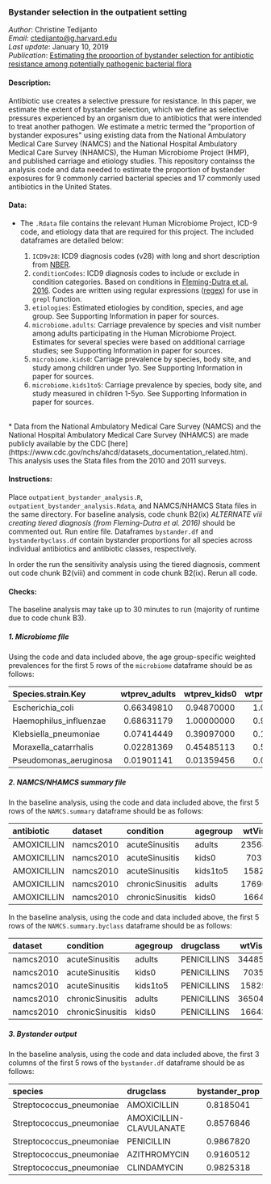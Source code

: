 ### Bystander selection in the outpatient setting
*Author*: Christine Tedijanto  
*Email*: ctedijanto@g.harvard.edu  
*Last update*: January 10, 2019  
*Publication*: [Estimating the proportion of bystander selection for antibiotic resistance among potentially pathogenic bacterial flora](https://www.pnas.org/lookup/doi/10.1073/pnas.1810840115)

#### Description:
Antibiotic use creates a selective pressure for resistance. In this paper, we estimate the extent of bystander selection, which we define as selective pressures experienced by an organism due to antibiotics that were intended to treat another pathogen. We estimate a metric termed the "proportion of bystander exposures" using existing data from the National Ambulatory Medical Care Survey (NAMCS) and the National Hospital Ambulatory Medical Care Survey (NHAMCS), the Human Microbiome Project (HMP), and published carriage and etiology studies. This repository containss the analysis code and data needed to estimate the proportion of bystander exposures for 9 commonly carried bacterial species and 17 commonly used antibiotics in the United States.

#### Data:
* The `.Rdata` file contains the relevant Human Microbiome Project, ICD-9 code, and etiology data that are required for this project. The included dataframes are detailed below:  

    1. `ICD9v28`: ICD9 diagnosis codes (v28) with long and short description from [NBER](http://www.nber.org/data/icd-9-cm-diagnosis-and-procedure-codes-and-titles.html).
    2. `conditionCodes`: ICD9 diagnosis codes to include or exclude in condition categories. Based on conditions in [Fleming-Dutra et al. 2016](https://jamanetwork.com/journals/jama/fullarticle/2518263). Codes are written using regular expressions ([regex](https://medium.com/factory-mind/regex-tutorial-a-simple-cheatsheet-by-examples-649dc1c3f285)) for use in `grepl` function.
    3. `etiologies`: Estimated etiologies by condition, species, and age group. See Supporting Information in paper for sources.
    4. `microbiome.adults`: Carriage prevalence by species and visit number among adults participating in the Human Microbiome Project. Estimates for several species were based on additional carriage studies; see Supporting Information in paper for sources.
    5. `microbiome.kids0`: Carriage prevalence by species, body site, and study among children under 1yo. See Supporting Information in paper for sources.
    6. `microbiome.kids1to5`: Carriage prevalence by species, body site, and study measured in children 1-5yo. See Supporting Information in paper for sources.  
<br>
* Data from the National Ambulatory Medical Care Survey (NAMCS) and the National Hospital Ambulatory Medical Care Survey (NHAMCS) are made publicly available by the CDC [here](https://www.cdc.gov/nchs/ahcd/datasets_documentation_related.htm). This analysis uses the Stata files from the 2010 and 2011 surveys.

#### Instructions:
Place `outpatient_bystander_analysis.R`, `outpatient_bystander_analysis.Rdata`, and NAMCS/NHAMCS Stata files in the same directory. For baseline analysis, code chunk B2(ix) *ALTERNATE viii creating tiered diagnosis (from Fleming-Dutra et al. 2016)* should be commented out. Run entire file. Dataframes `bystander.df` and `bystanderbyclass.df` contain bystander proportions for all species across individual antibiotics and antibiotic classes, respectively.

In order the run the sensitivity analysis using the tiered diagnosis, comment out code chunk B2(viii) and comment in code chunk B2(ix). Rerun all code.

#### Checks:
The baseline analysis may take up to 30 minutes to run (majority of runtime due to code chunk B3).

##### 1. *Microbiome file*
Using the code and data included above, the age group-specific weighted prevalences for the first 5 rows of the `microbiome` dataframe should be as follows:

| Species.strain.Key    | wtprev_adults     | wtprev_kids0    | wtprev_kids1to5 |
| :-------------        | :----------:      | :-----------:   | :-----------:   |
| Escherichia_coli      | 0.66349810        | 0.94870000      | 1.00000000      |
| Haemophilus_influenzae| 0.68631179        | 1.00000000      | 0.95896469      |
| Klebsiella_pneumoniae | 0.07414449        | 0.39097000      | 0.15000000      |
| Moraxella_catarrhalis | 0.02281369        | 0.45485113      | 0.50790000      |
| Pseudomonas_aeruginosa| 0.01901141        | 0.01359456      | 0.01359456      |

##### 2. *NAMCS/NHAMCS summary file*
In the baseline analysis, using the code and data included above, the first 5 rows of the `NAMCS.summary` dataframe should be as follows:

| antibiotic  | dataset     | condition        | agegroup | wtVisits  | wtVisits.se | drugclass   |
| :---------- | :------     | :-------         | :------- | :------:  | :---------: | :---------- |
| AMOXICILLIN | namcs2010   | acuteSinusitis   | adults   | 2356812   | 565377.953  | PENICILLINS |
| AMOXICILLIN | namcs2010   | acuteSinusitis   | kids0    | 70355     | 70355.000   | PENICILLINS |
| AMOXICILLIN | namcs2010   | acuteSinusitis   | kids1to5 | 158253    | 67000.831   | PENICILLINS |
| AMOXICILLIN | namcs2010   | chronicSinusitis | adults   | 1769606   | 337174.213  | PENICILLINS |
| AMOXICILLIN | namcs2010   | chronicSinusitis | kids0    | 166430    | 106789.037  | PENICILLINS |

In the baseline analysis, using the code and data included above, the first 5 rows of the `NAMCS.summary.byclass` dataframe should be as follows:

| dataset     | condition        | agegroup | drugclass   | wtVisits  | wtVisits.se |
| :---------- | :-----------     | :------- | :-------    | :------:  | :---------: | 
| namcs2010   | acuteSinusitis   | adults   | PENICILLINS | 3448543   | 681417.82   |
| namcs2010   | acuteSinusitis   | kids0    | PENICILLINS | 70355     | 70355.00    |
| namcs2010   | acuteSinusitis   | kids1to5 | PENICILLINS | 158253    | 67000.83    |
| namcs2010   | chronicSinusitis | adults   | PENICILLINS | 3650426   | 562887.03   |
| namcs2010   | chronicSinusitis | kids0    | PENICILLINS | 166430    | 106789.04   |

##### 3. *Bystander output*
In the baseline analysis, using the code and data included above, the first 3 columns of the first 5 rows of the `bystander.df` dataframe should be as follows:

| species                   | drugclass                     | bystander_prop        | 
| :-------------            | :----------                   | :-----------:          | 
| Streptococcus_pneumoniae  | AMOXICILLIN                   | 0.8185041             | 
| Streptococcus_pneumoniae  | AMOXICILLIN-CLAVULANATE       | 0.8576846             | 
| Streptococcus_pneumoniae  | PENICILLIN                    | 0.9867820             | 
| Streptococcus_pneumoniae  | AZITHROMYCIN                  | 0.9160512             | 
| Streptococcus_pneumoniae  | CLINDAMYCIN                   | 0.9825318             | 






